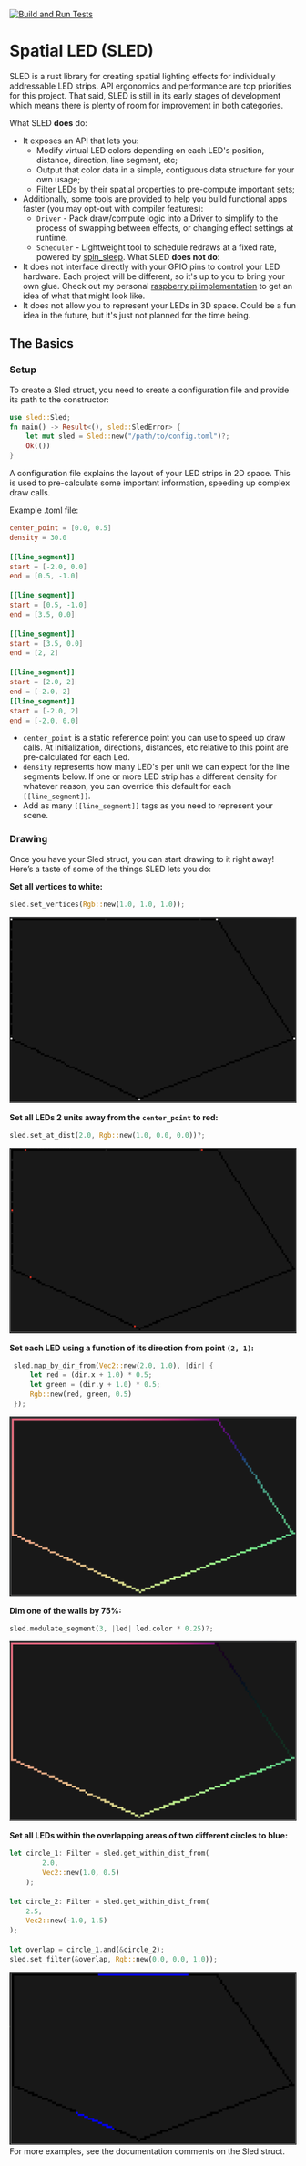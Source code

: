 [![Build and Run Tests](https://github.com/DavJCosby/sled/actions/workflows/rust.yml/badge.svg?branch=master)](https://github.com/DavJCosby/sled/actions/workflows/rust.yml)

# Spatial LED (SLED)
SLED is a rust library for creating spatial lighting effects for individually addressable LED strips. API ergonomics and performance are top priorities for this project. That said, SLED is still in its early stages of development which means there is plenty of room for improvement in both categories.

What SLED **does** do:
- It exposes an API that lets you:
	- Modify virtual LED colors depending on each LED's position, distance, direction, line segment, etc;
	- Output that color data in a simple, contiguous data structure for your own usage;
	- Filter LEDs by their spatial properties to pre-compute important sets;
- Additionally, some tools are provided to help you build functional apps faster (you may opt-out with compiler features):
	- `Driver` - Pack draw/compute logic into a Driver to simplify to the process of swapping between effects, or changing effect settings at runtime. 
	- `Scheduler` - Lightweight tool to schedule redraws at a fixed rate, powered by [spin_sleep](https://github.com/alexheretic/spin-sleep).
What SLED **does not do**:
- It does not interface directly with your GPIO pins to control your LED hardware. Each project will be different, so it's up to you to bring your own glue. Check out my personal [raspberry pi implementation](https://github.com/DavJCosby/rasp-pi-setup) to get an idea of what that might look like.
- It does not allow you to represent your LEDs in 3D space. Could be a fun idea in the future, but it's just not planned for the time being.
## The Basics
### Setup
To create a Sled struct, you need to create a configuration file and provide its path to the constructor:
```rust
use sled::Sled;
fn main() -> Result<(), sled::SledError> {
    let mut sled = Sled::new("/path/to/config.toml")?;
    Ok(())
}
```

A configuration file explains the layout of your LED strips in 2D space. This is used to pre-calculate some important information, speeding up complex draw calls.

 Example .toml file:
 ```toml
 center_point = [0.0, 0.5]
 density = 30.0

 [[line_segment]]
 start = [-2.0, 0.0]
 end = [0.5, -1.0]

 [[line_segment]]
 start = [0.5, -1.0]
 end = [3.5, 0.0]

 [[line_segment]]
 start = [3.5, 0.0]
 end = [2, 2]

 [[line_segment]]
 start = [2.0, 2]
 end = [-2.0, 2]
 [[line_segment]]
 start = [-2.0, 2]
 end = [-2.0, 0.0]
 ```
 * `center_point` is a static reference point you can use to speed up draw calls. At initialization, directions, distances, etc relative to this point are pre-calculated for each Led.
 * `density` represents how many LED's per unit we can expect for the line segments below. If one or more LED strip has a different density for whatever reason, you can override this default for each `[[line_segment]]`.
 * Add as many `[[line_segment]]` tags as you need to represent your scene.
### Drawing
Once you have your Sled struct, you can start drawing to it right away! Here’s a taste of some of the things SLED lets you do:

**Set all vertices to white:**
```rust
sled.set_vertices(Rgb::new(1.0, 1.0, 1.0));
```
![Set all Vertices](images/vertices.png)

**Set all LEDs 2 units away from the `center_point` to red:**
```rust
sled.set_at_dist(2.0, Rgb::new(1.0, 0.0, 0.0))?;
```
![Set at Distance](images/at_distance.png)

**Set each LED using a function of its direction from point `(2, 1)`:**
```rust
 sled.map_by_dir_from(Vec2::new(2.0, 1.0), |dir| {
     let red = (dir.x + 1.0) * 0.5;
     let green = (dir.y + 1.0) * 0.5;
     Rgb::new(red, green, 0.5)
 });
```
![Map by Direction](images/dir_map.png)

**Dim one of the walls by 75%:**
```rust
sled.modulate_segment(3, |led| led.color * 0.25)?;
```
![Modulate Segment](images/segment_modulate.png)

**Set all LEDs within the overlapping areas of two different circles to blue:**
```rust
let circle_1: Filter = sled.get_within_dist_from(
        2.0,
        Vec2::new(1.0, 0.5)
    );
    
let circle_2: Filter = sled.get_within_dist_from(
	2.5,
	Vec2::new(-1.0, 1.5)
);

let overlap = circle_1.and(&circle_2);
sled.set_filter(&overlap, Rgb::new(0.0, 0.0, 1.0));
```
![Set Overlapping Areas](images/filter_and.png)
For more examples, see the documentation comments on the Sled struct.